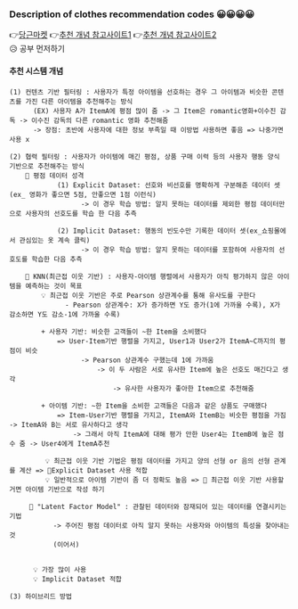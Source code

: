 ### Description of clothes recommendation codes 😀😀😀😀
👉[당근마켓](https://medium.com/daangn/%EB%94%A5%EB%9F%AC%EB%8B%9D-%EA%B0%9C%EC%9D%B8%ED%99%94-%EC%B6%94%EC%B2%9C-1eda682c2e8c)
👉[추천 개념 참고사이트1](https://lsjsj92.tistory.com/564?category=853217)
👉[추천 개념 참고사이트2](https://yeomko.tistory.com/6)
<br>😥 공부 먼저하기
#### 추천 시스템 개념
 
    (1) 컨텐츠 기반 필터링 : 사용자가 특정 아이템을 선호하는 경우 그 아이템과 비슷한 콘텐츠를 가진 다른 아이템을 추천해주는 방식
          (EX) 사용자 A가 ItemA에 평점 많이 줌 -> 그 Item은 romantic영화+이수진 감독 -> 이수진 감독의 다른 romantic 영화 추천해줌
          -> 장점: 초반에 사용자에 대한 정보 부족일 때 이방법 사용하면 좋음 => 나중가면 사용 x 
          
    (2) 협력 필터링 : 사용자가 아이템에 매긴 평점, 상품 구매 이력 등의 사용자 행동 양식 기반으로 추천해주는 방식
        🎈 평점 데이터 성격
                (1) Explicit Dataset: 선호와 비선호를 명확하게 구분해준 데이터 셋(ex_ 영화가 좋으면 5점, 안좋으면 1점 이런식)
                      -> 이 경우 학습 방법: 알지 못하는 데이터를 제외한 평점 데이터만으로 사용자의 선호도를 학습 한 다음 추측
                      
                (2) Implicit Dataset: 행동의 빈도수만 기록한 데이터 셋(ex_쇼핑몰에서 관심있는 옷 계속 클릭)
                      -> 이 경우 학습 방법: 알지 못하는 데이터를 포함하여 사용자의 선호도를 학습한 다음 추측
                      
        🎈 KNN(최근접 이웃 기반) : 사용자-아이템 행렬에서 사용자가 아직 평가하지 않은 아이템을 예측하는 것이 목표    
            💡 최근접 이웃 기반은 주로 Pearson 상관계수를 통해 유사도를 구한다
                  - Pearson 상관계수: X가 증가하면 Y도 증가(1에 가까울 수록), X가 감소하면 Y도 감소-1에 가까울 수록)
                  
            + 사용자 기반: 비슷한 고객들이 ~한 Item을 소비했다
                => User-Item기반 행렬을 가지고, User1과 User2가 ItemA~C까지의 평점이 비슷
                      -> Pearson 상관계수 구했는데 1에 가까움
                          -> 이 두 사람은 서로 유사한 Item에 높은 선호도 매긴다고 생각
                              -> 유사한 사용자가 좋아한 Item으로 추천해줌
                
            + 아이템 기반: ~한 Item을 소비한 고객들은 다음과 같은 상품도 구매했다
                => Item-User기반 행렬을 가지고, ItemA와 ItemB는 비슷한 평점을 가짐 -> ItemA와 B는 서로 유사하다고 생각
                    -> 그래서 아직 ItemA에 대해 평가 안한 User4는 ItemB에 높은 점수 줌 -> User4에게 ItemA추천
             
             💡 최근접 이웃 기반 기법은 평점 데이터를 가지고 양의 선형 or 음의 선형 관계를 계산 => 📃Explicit Dataset 사용 적합
             💡 일반적으로 아이템 기반이 좀 더 정확도 높음 => 📃 최근접 이웃 기반 사용할거면 아이템 기반으로 작성 하기
                
         🎈 "Latent Factor Model" : 관찰된 데이터와 잠재되어 있는 데이터를 연결시키는 기법
               -> 주어진 평점 데이터로 아직 알지 못하는 사용자와 아이템의 특성을 찾아내는 것
               (이어서)
             
          
          💡 가장 많이 사용
          💡 Implicit Dataset 적합
        
    (3) 하이브리드 방법

